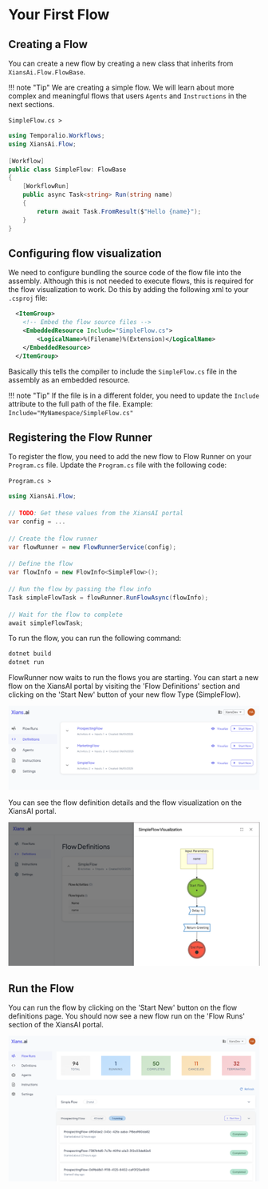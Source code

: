 # Your First Flow

## Creating a Flow

You can create a new flow by creating a new class that inherits from `XiansAi.Flow.FlowBase`.

!!! note "Tip"
    We are creating a simple flow. We will learn about more complex and meaningful flows that users `Agents` and `Instructions` in the next sections.

`SimpleFlow.cs >`

```csharp
using Temporalio.Workflows;
using XiansAi.Flow;

[Workflow]
public class SimpleFlow: FlowBase
{
    [WorkflowRun]
    public async Task<string> Run(string name)
    {
        return await Task.FromResult($"Hello {name}");
    }
}
```

## Configuring flow visualization

We need to configure bundling the source code of the flow file into the assembly. Although this is not needed to execute flows, this is required for the flow visualization to work. Do this by adding the following xml to your `.csproj` file:

```xml
  <ItemGroup>
    <!-- Embed the flow source files -->
    <EmbeddedResource Include="SimpleFlow.cs">
        <LogicalName>%(Filename)%(Extension)</LogicalName>
    </EmbeddedResource>
  </ItemGroup>
```

Basically this tells the compiler to include the `SimpleFlow.cs` file in the assembly as an embedded resource. 

!!! note "Tip"
    If the file is in a different folder, you need to update the `Include` attribute to the full path of the file. Example: `Include="MyNamespace/SimpleFlow.cs"`

## Registering the Flow Runner

To register the flow, you need to add the new flow to Flow Runner on your `Program.cs` file. Update the `Program.cs` file with the following code:

`Program.cs >`

```csharp
using XiansAi.Flow;

// TODO: Get these values from the XiansAI portal
var config = ...

// Create the flow runner
var flowRunner = new FlowRunnerService(config);

// Define the flow
var flowInfo = new FlowInfo<SimpleFlow>();

// Run the flow by passing the flow info
Task simpleFlowTask = flowRunner.RunFlowAsync(flowInfo);

// Wait for the flow to complete
await simpleFlowTask;

```

To run the flow, you can run the following command:

```bash
dotnet build    
dotnet run
```

FlowRunner now waits to run the flows you are starting. You can start a new flow on the XiansAI portal by visiting the 'Flow Definitions' section and clicking on the 'Start New' button of your new flow Type (SimpleFlow).

![Start New Flow](../images/start-new-flow.png)

You can see the flow definition details and the flow visualization on the XiansAI portal.

![Flow Definition Details](../images/flow-visualization.png)

## Run the Flow

You can run the flow by clicking on the 'Start New' button on the flow definitions page. You should now see a new flow run on the 'Flow Runs' section of the XiansAI portal.

![Flow Runs](../images/flow-runs.png)

